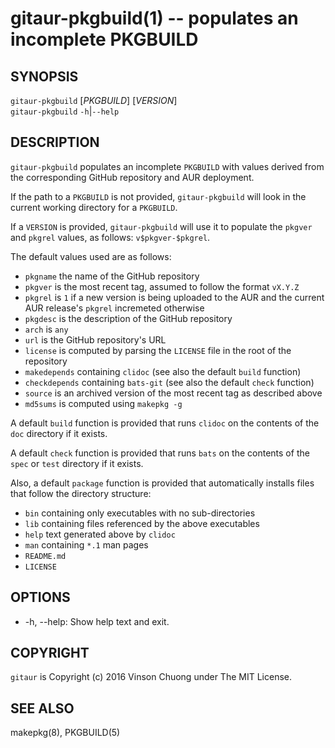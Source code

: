 # gitaur-pkgbuild(1) -- populates an incomplete PKGBUILD

## SYNOPSIS
`gitaur-pkgbuild` [_PKGBUILD_] [_VERSION_]<br>
`gitaur-pkgbuild` `-h`|`--help`<br>

## DESCRIPTION
`gitaur-pkgbuild` populates an incomplete `PKGBUILD` with values derived from
the corresponding GitHub repository and AUR deployment.

If the path to a `PKGBUILD` is not provided, `gitaur-pkgbuild` will look in the
current working directory for a `PKGBUILD`.

If a `VERSION` is provided, `gitaur-pkgbuild` will use it to populate the
`pkgver` and `pkgrel` values, as follows: `v$pkgver-$pkgrel`.

The default values used are as follows:

* `pkgname` the name of the GitHub repository
* `pkgver` is the most recent tag, assumed to follow the format `vX.Y.Z`
* `pkgrel` is `1` if a new version is being uploaded to the AUR and the
  current AUR release's `pkgrel` incremeted otherwise
* `pkgdesc` is the description of the GitHub repository
* `arch` is `any`
* `url` is the GitHub repository's URL
* `license` is computed by parsing the `LICENSE` file in the root of the
  repository
* `makedepends` containing `clidoc` (see also the default `build` function)
* `checkdepends` containing `bats-git` (see also the default `check` function)
* `source` is an archived version of the most recent tag as described above
* `md5sums` is computed using `makepkg -g`

A default `build` function is provided that runs `clidoc` on the
contents of the `doc` directory if it exists.

A default `check` function is provided that runs `bats` on the
contents of the `spec` or `test` directory if it exists.

Also, a default `package` function is provided that automatically installs
files that follow the directory structure:

* `bin` containing only executables with no sub-directories
* `lib` containing files referenced by the above executables
* `help` text generated above by `clidoc`
* `man` containing `*.1` man pages
* `README.md`
* `LICENSE`

## OPTIONS
* -h, --help:
  Show help text and exit.

## COPYRIGHT
`gitaur` is Copyright (c) 2016 Vinson Chuong under The MIT License.

## SEE ALSO
makepkg(8), PKGBUILD(5)
